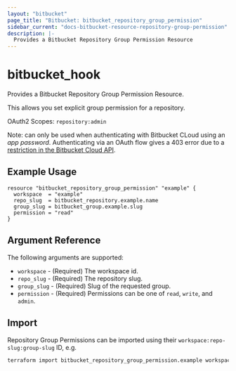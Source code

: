 ```yaml
---
layout: "bitbucket"
page_title: "Bitbucket: bitbucket_repository_group_permission"
sidebar_current: "docs-bitbucket-resource-repository-group-permission"
description: |-
  Provides a Bitbucket Repository Group Permission Resource
---
```


# bitbucket\_hook

Provides a Bitbucket Repository Group Permission Resource.

This allows you set explicit group permission for a repository.

OAuth2 Scopes: `repository:admin`

Note: can only be used when authenticating with Bitbucket CLoud using an _app password_. Authenticating via an OAuth flow gives a 403 error due to a [restriction in the Bitbucket Cloud API](https://developer.atlassian.com/cloud/bitbucket/rest/api-group-repositories/#api-repositories-workspace-repo-slug-permissions-config-groups-group-slug-put).

## Example Usage

```hcl
resource "bitbucket_repository_group_permission" "example" {
  workspace  = "example"
  repo_slug  = bitbucket_repository.example.name
  group_slug = bitbucket_group.example.slug
  permission = "read"
}
```

## Argument Reference

The following arguments are supported:

* `workspace` - (Required) The workspace id.
* `repo_slug` - (Required) The repository slug.
* `group_slug` - (Required) Slug of the requested group.
* `permission` - (Required) Permissions can be one of `read`, `write`, and `admin`.

## Import

Repository Group Permissions can be imported using their `workspace:repo-slug:group-slug` ID, e.g.

```sh
terraform import bitbucket_repository_group_permission.example workspace:repo-slug:group-slug
```
